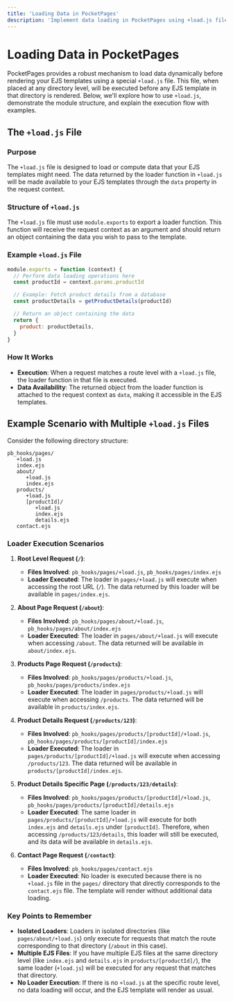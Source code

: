 ```yaml
---
title: 'Loading Data in PocketPages'
description: 'Implement data loading in PocketPages using +load.js files to fetch and compute data before template rendering. Files execute hierarchically based on route paths, with data accessible via the context object in EJS templates.'
---
```


# Loading Data in PocketPages

PocketPages provides a robust mechanism to load data dynamically before rendering your EJS templates using a special `+load.js` file. This file, when placed at any directory level, will be executed before any EJS template in that directory is rendered. Below, we'll explore how to use `+load.js`, demonstrate the module structure, and explain the execution flow with examples.

## The `+load.js` File

### Purpose

The `+load.js` file is designed to load or compute data that your EJS templates might need. The data returned by the loader function in `+load.js` will be made available to your EJS templates through the `data` property in the request context.

### Structure of `+load.js`

The `+load.js` file must use `module.exports` to export a loader function. This function will receive the request context as an argument and should return an object containing the data you wish to pass to the template.

### Example `+load.js` File

```javascript
module.exports = function (context) {
  // Perform data loading operations here
  const productId = context.params.productId

  // Example: Fetch product details from a database
  const productDetails = getProductDetails(productId)

  // Return an object containing the data
  return {
    product: productDetails,
  }
}
```

### How It Works

- **Execution**: When a request matches a route level with a `+load.js` file, the loader function in that file is executed.
- **Data Availability**: The returned object from the loader function is attached to the request context as `data`, making it accessible in the EJS templates.

## Example Scenario with Multiple `+load.js` Files

Consider the following directory structure:

```
pb_hooks/pages/
   +load.js
   index.ejs
   about/
      +load.js
      index.ejs
   products/
      +load.js
      [productId]/
         +load.js
         index.ejs
         details.ejs
   contact.ejs
```

### Loader Execution Scenarios

1. **Root Level Request (`/`)**:

   - **Files Involved**: `pb_hooks/pages/+load.js`, `pb_hooks/pages/index.ejs`
   - **Loader Executed**: The loader in `pages/+load.js` will execute when accessing the root URL (`/`). The data returned by this loader will be available in `pages/index.ejs`.

2. **About Page Request (`/about`)**:

   - **Files Involved**: `pb_hooks/pages/about/+load.js`, `pb_hooks/pages/about/index.ejs`
   - **Loader Executed**: The loader in `pages/about/+load.js` will execute when accessing `/about`. The data returned will be available in `about/index.ejs`.

3. **Products Page Request (`/products`)**:

   - **Files Involved**: `pb_hooks/pages/products/+load.js`, `pb_hooks/pages/products/index.ejs`
   - **Loader Executed**: The loader in `pages/products/+load.js` will execute when accessing `/products`. The data returned will be available in `products/index.ejs`.

4. **Product Details Request (`/products/123`)**:

   - **Files Involved**: `pb_hooks/pages/products/[productId]/+load.js`, `pb_hooks/pages/products/[productId]/index.ejs`
   - **Loader Executed**: The loader in `pages/products/[productId]/+load.js` will execute when accessing `/products/123`. The data returned will be available in `products/[productId]/index.ejs`.

5. **Product Details Specific Page (`/products/123/details`)**:

   - **Files Involved**: `pb_hooks/pages/products/[productId]/+load.js`, `pb_hooks/pages/products/[productId]/details.ejs`
   - **Loader Executed**: The same loader in `pages/products/[productId]/+load.js` will execute for both `index.ejs` and `details.ejs` under `[productId]`. Therefore, when accessing `/products/123/details`, this loader will still be executed, and its data will be available in `details.ejs`.

6. **Contact Page Request (`/contact`)**:
   - **Files Involved**: `pb_hooks/pages/contact.ejs`
   - **Loader Executed**: No loader is executed because there is no `+load.js` file in the `pages/` directory that directly corresponds to the `contact.ejs` file. The template will render without additional data loading.

### Key Points to Remember

- **Isolated Loaders**: Loaders in isolated directories (like `pages/about/+load.js`) only execute for requests that match the route corresponding to that directory (`/about` in this case).
- **Multiple EJS Files**: If you have multiple EJS files at the same directory level (like `index.ejs` and `details.ejs` in `products/[productId]/`), the same loader (`+load.js`) will be executed for any request that matches that directory.
- **No Loader Execution**: If there is no `+load.js` at the specific route level, no data loading will occur, and the EJS template will render as usual.
